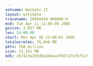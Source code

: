 ```yaml
---
setname: Waikato II
layout: witsdata
tracename: 20060410-000000-0
end: Tue Apr 11 12:00:00 2006
gzsize: 3,957 MB
len: 24:00:00
start: Mon Apr 10 12:00:01 2006
totalwirelen: 78,046 MB
pkts: 158 million
size: 12,151 MB
md5: 267423a295dbd26baa4f03717e76f5c7
---
```

